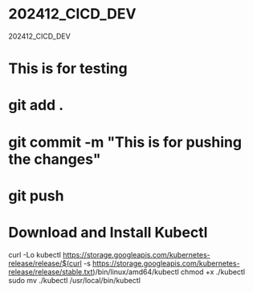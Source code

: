 # 202412_CICD_DEV
202412_CICD_DEV

# This is for testing

# git add .
# git commit -m "This is for pushing the changes"
# git push 

# Download and Install Kubectl 
curl -Lo kubectl https://storage.googleapis.com/kubernetes-release/release/$(curl -s https://storage.googleapis.com/kubernetes-release/release/stable.txt)/bin/linux/amd64/kubectl
chmod +x ./kubectl
sudo mv ./kubectl /usr/local/bin/kubectl